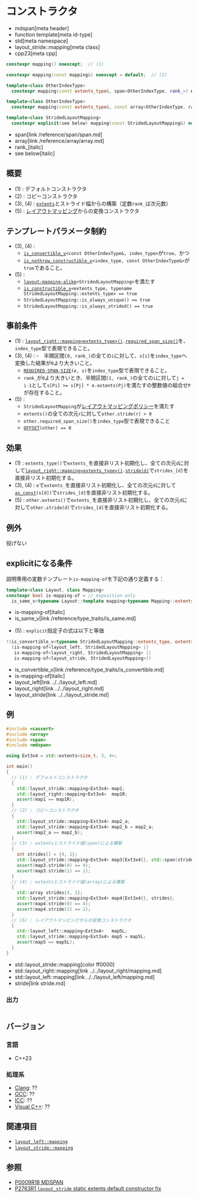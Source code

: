 # コンストラクタ
* mdspan[meta header]
* function template[meta id-type]
* std[meta namespace]
* layout_stride::mapping[meta class]
* cpp23[meta cpp]

```cpp
constexpr mapping() noexcept;  // (1)

constexpr mapping(const mapping&) noexcept = default;  // (2)

template<class OtherIndexType>
  constexpr mapping(const extents_type&, span<OtherIndexType, rank_>) noexcept;  // (3)

template<class OtherIndexType>
  constexpr mapping(const extents_type&, const array<OtherIndexType, rank_>&) noexcept;  // (4)

template<class StridedLayoutMapping>
  constexpr explicit(see below) mapping(const StridedLayoutMapping&) noexcept;  // (5)
```
* span[link /reference/span/span.md]
* array[link /reference/array/array.md]
* rank_[italic]
* see below[italic]

## 概要
- (1) : デフォルトコンストラクタ
- (2) : コピーコンストラクタ
- (3), (4) : [`extents`](../../extents.md)とストライド幅からの構築（定数`rank_`は次元数）
- (5) : [レイアウトマッピング](../../LayoutMapping.md)からの変換コンストラクタ


## テンプレートパラメータ制約
- (3), (4) :
    - [`is_convertible_v`](/reference/type_traits/is_convertible.md)`<const OtherIndexType&, index_type>`が`true`、かつ
    - [`is_nothrow_constructible_v`](/reference/type_traits/is_nothrow_constructible.md)`<index_type, const OtherIndexType&>`が`true`であること。
- (5) :
   - [`layout-mapping-alike`](layout-mapping-alike.md)`<StridedLayoutMapping>`を満たす
   - [`is_constructible_v`](/reference/type_traits/is_constructible.md)`<extents_type, typename StridedLayoutMapping::extents_type> == true`
   - `StridedLayoutMapping::is_always_unique() == true`
   - `StridedLayoutMapping::is_always_strided() == true`


## 事前条件
- (1) : [`layout_right::mapping<extents_type>()`](../../layout_right/mapping.md)`.`[`required_span_size()`](../../layout_right/mapping/required_span_size.md)を、`index_type`型で表現できること。
- (3), (4) :
    -　半開区間`[0, rank_)`の全ての`i`に対して、`s[i]`を`index_type`へ変換した結果が`0`より大きいこと。
    - [`REQUIRED-SPAN-SIZE`](required_span_size.md)`(e, s)`を`index_type`型で表現できること。
    - `rank_`が`0`より大きいとき、半開区間`[1, rank_)`の全ての`i`に対して`j = i-1`として`s[Pi] >= s[Pj] * e.extents(Pj)`を満たすの整数値の組合せ`P`が存在すること。
- (5) :
    - `StridedLayoutMapping`が[レイアウトマッピングポリシー](../../LayoutMappingPolicy.md)を満たす
    - `extents()`の全ての次元`r`に対して`other.stride(r) > 0`
    - `other.required_span_size()`を`index_type`型で表現できること
    - [`OFFSET`](op_equal.md)`(other) == 0`


## 効果
- (1) : `extents_type()`で`extents_`を直接非リスト初期化し、全ての次元`d`に対して[`layout_right::mapping<extents_type>()`](../../layout_right/mapping.md)`.`[`stride(d)`](../../layout_right/mapping/stride.md)で`strides_[d]`を直接非リスト初期化する。
- (3), (4) : `e`で`extents_`を直接非リスト初期化し、全ての次元`d`に対して[`as_const`](/reference/utility/as_const.md)`(s[d])`で`strides_[d]`を直接非リスト初期化する。
- (5) : `other.extents()`で`extents_`を直接非リスト初期化し、全ての次元`d`に対して`other.stride(d)`で`strides_[d]`を直接非リスト初期化する。


## 例外
投げない


## explicitになる条件
説明専用の変数テンプレート`is-mapping-of`を下記の通り定義する：

```cpp
template<class Layout, class Mapping>
constexpr bool is-mapping-of = // exposition only
  is_same_v<typename Layout::template mapping<typename Mapping::extents_type>, Mapping>;
```
* is-mapping-of[italic]
* is_same_v[link /reference/type_traits/is_same.md]

- (5) : `explicit`指定子の式は以下と等価
```cpp
!(is_convertible_v<typename StridedLayoutMapping::extents_type, extents_type> &&
  (is-mapping-of<layout_left, StridedLayoutMapping> ||
   is-mapping-of<layout_right, StridedLayoutMapping> ||
   is-mapping-of<layout_stride, StridedLayoutMapping>))
```
* is_convertible_v[link /reference/type_traits/is_convertible.md]
* is-mapping-of[italic]
* layout_left[link ../../layout_left.md]
* layout_right[link ../../layout_right.md]
* layout_stride[link ../../layout_stride.md]


## 例
```cpp example
#include <cassert>
#include <array>
#include <span>
#include <mdspan>

using Ext3x4 = std::extents<size_t, 3, 4>;

int main()
{
  // (1) : デフォルトコンストラクタ
  {
    std::layout_stride::mapping<Ext3x4> map1;
    std::layout_right::mapping<Ext3x4>  map1R;
    assert(map1 == map1R);
  }
  // (2) : コピーコンストラクタ
  {
    std::layout_stride::mapping<Ext3x4> map2_a;
    std::layout_stride::mapping<Ext3x4> map2_b = map2_a;
    assert(map2_a == map2_b);
  }
  // (3) : extentsとストライド幅(span)による構築
  {
    int strides[] = {4, 1};
    std::layout_stride::mapping<Ext3x4> map3{Ext3x4{}, std::span(strides)};
    assert(map3.stride(0) == 4);
    assert(map3.stride(1) == 1);
  }
  // (4) : extentsとストライド幅(array)による構築
  {
    std::array strides{4, 1};
    std::layout_stride::mapping<Ext3x4> map4{Ext3x4{}, strides};
    assert(map4.stride(0) == 4);
    assert(map4.stride(1) == 1);
  }
  // (5) : レイアウトマッピングからの変換コンストラクタ
  {
    std::layout_left::mapping<Ext3x4>   map5L;
    std::layout_stride::mapping<Ext3x4> map5 = map5L;
    assert(map5 == map5L);
  }
}
```
* std::layout_stride::mapping[color ff0000]
* std::layout_right::mapping[link ../../layout_right/mapping.md]
* std::layout_left::mapping[link ../../layout_left/mapping.md]
* stride[link stride.md]

### 出力
```
```


## バージョン
### 言語
- C++23

### 処理系
- [Clang](/implementation.md#clang): ??
- [GCC](/implementation.md#gcc): ??
- [ICC](/implementation.md#icc): ??
- [Visual C++](/implementation.md#visual_cpp): ??


## 関連項目
- [`layout_left::mapping`](../../layout_left/mapping.md)
- [`layout_stride::mapping`](../../layout_stride/mapping.md)


## 参照
- [P0009R18 MDSPAN](https://www.open-std.org/jtc1/sc22/wg21/docs/papers/2022/p0009r18.html)
- [P2763R1 `layout_stride` static extents default constructor fix](https://www.open-std.org/jtc1/sc22/wg21/docs/papers/2023/p2763r1.html)
